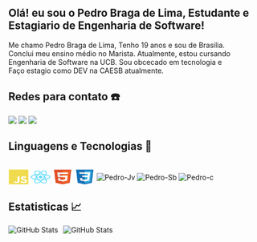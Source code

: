 ## Olá! eu sou o Pedro Braga de Lima, Estudante e Estagiario de Engenharia de Software!

Me chamo Pedro Braga de Lima, Tenho 19 anos e sou de Brasilia.<br>
Conclui meu ensino médio no Marista. Atualmente, estou cursando Engenharia de Software na UCB. Sou obcecado em tecnologia e <br> 
Faço estagio como DEV na CAESB atualmente.<br>
## Redes para contato ☎️
<div> 
  <a href="https://instagram.com/Blima.__" target="_blank"><img src="https://img.shields.io/badge/-Instagram-%23E4405F?style=for-the-badge&logo=instagram&logoColor=white" target="_blank"></a>
  <a href = "mailto:pbl0812@gmail.com"><img src="https://img.shields.io/badge/-Gmail-%23333?style=for-the-badge&logo=gmail&logoColor=white" target="_blank"></a>
  <a href="https://www.linkedin.com/in/" target="_blank"><img src="https://img.shields.io/badge/-LinkedIn-%230077B5?style=for-the-badge&logo=linkedin&logoColor=white" target="_blank"></a> 
  
</div>

## Linguagens e Tecnologias 🤖
<div style="display: inline_block"><br>
  <img align="center" alt="Pedro-Js" height="30" width="40" src="https://raw.githubusercontent.com/devicons/devicon/master/icons/javascript/javascript-plain.svg">
  <img align="center" alt="Pedro-React" height="30" width="40" src="https://raw.githubusercontent.com/devicons/devicon/master/icons/react/react-original.svg">
  <img align="center" alt="Pedro-HTML" height="30" width="40" src="https://raw.githubusercontent.com/devicons/devicon/master/icons/html5/html5-original.svg">
  <img align="center" alt="Pedro-CSS" height="30" width="40" src="https://raw.githubusercontent.com/devicons/devicon/master/icons/css3/css3-original.svg">
  <img align="center" alt="Pedro-Jv" height="30" width="40" src="https://cdn.jsdelivr.net/gh/devicons/devicon@latest/icons/java/java-original.svg">
  <img align="center" alt="Pedro-Sb" height="30" width="40" src="https://cdn.jsdelivr.net/gh/devicons/devicon@latest/icons/spring/spring-original.svg">
  <img align="center" alt="Pedro-c" height="30" width="40" src="https://cdn.jsdelivr.net/gh/devicons/devicon@latest/icons/c/c-original.svg" >
 
          
</div>

  ## Estatisticas 📈
<div>

<p>

  <img 
    align="left" 
    alt="GitHub Stats" 
    height="200" 
    style="padding-right: 10px ;" 
    src="https://github-readme-stats.vercel.app/api?username=Blima-P&show_icons=true&theme=merko&include_all_commits=true&locale=pt-br" />

<img 
      align="left" 
      alt="GitHub Stats" 
      height="124" 
      src="https://github-readme-stats.vercel.app/api/top-langs/?username=Blima-P&theme=dark&layout=compact&custom_title=Tecnologias&langs_count=9" />

</p>
</div>
